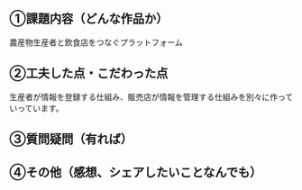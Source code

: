 ## ➀課題内容（どんな作品か）
農産物生産者と飲食店をつなぐプラットフォーム



## ➁工夫した点・こだわった点
生産者が情報を登録する仕組み、販売店が情報を管理する仕組みを別々に作っていっています。


## ➂質問疑問（有れば）


## ➃その他（感想、シェアしたいことなんでも）



